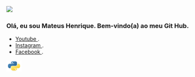 ![](https://github-readme-stats.vercel.app/api?username=mateushenriquefonsecaxavierdasilva&show_icons=true&theme=dracula&include_all_commits=true&count_private=true)
### Olá, eu sou Mateus Henrique. Bem-vindo(a) ao meu Git Hub.  
- [ Youtube ](https://www.youtube.com/channel/UClAIWVdFVyuP6H3DwXmFy_g).
- [ Instagram ](https://www.instagram.com/mateus.henrique.10/).
- [ Facebook ](https://www.facebook.com/Mateus.henrique.010/).
<img align="center" alt="mateus-Python" height="30" width="40" src="https://raw.githubusercontent.com/devicons/devicon/master/icons/python/python-original.svg">

